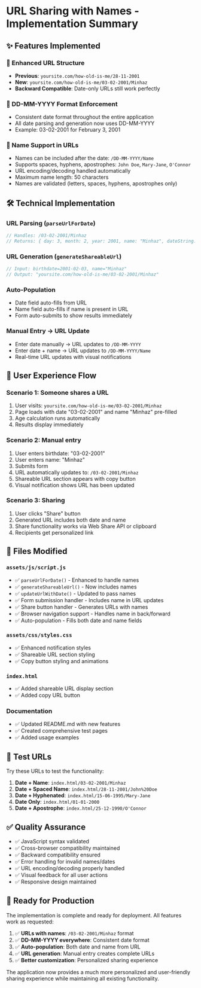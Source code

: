 # URL Sharing with Names - Implementation Summary

## ✨ Features Implemented

### 🔗 Enhanced URL Structure
- **Previous**: `yoursite.com/how-old-is-me/28-11-2001`
- **New**: `yoursite.com/how-old-is-me/03-02-2001/Minhaz`
- **Backward Compatible**: Date-only URLs still work perfectly

### 📅 DD-MM-YYYY Format Enforcement
- Consistent date format throughout the entire application
- All date parsing and generation now uses DD-MM-YYYY
- Example: 03-02-2001 for February 3, 2001

### 👤 Name Support in URLs
- Names can be included after the date: `/DD-MM-YYYY/Name`
- Supports spaces, hyphens, apostrophes: `John Doe`, `Mary-Jane`, `O'Connor`
- URL encoding/decoding handled automatically
- Maximum name length: 50 characters
- Names are validated (letters, spaces, hyphens, apostrophes only)

## 🛠️ Technical Implementation

### URL Parsing (`parseUrlForDate`)
```javascript
// Handles: /03-02-2001/Minhaz
// Returns: { day: 3, month: 2, year: 2001, name: "Minhaz", dateString: "2001-02-03" }
```

### URL Generation (`generateShareableUrl`)
```javascript
// Input: birthdate=2001-02-03, name="Minhaz"
// Output: "yoursite.com/how-old-is-me/03-02-2001/Minhaz"
```

### Auto-Population
- Date field auto-fills from URL
- Name field auto-fills if name is present in URL
- Form auto-submits to show results immediately

### Manual Entry → URL Update
- Enter date manually → URL updates to `/DD-MM-YYYY`
- Enter date + name → URL updates to `/DD-MM-YYYY/Name`
- Real-time URL updates with visual notifications

## 🎯 User Experience Flow

### Scenario 1: Someone shares a URL
1. User visits: `yoursite.com/how-old-is-me/03-02-2001/Minhaz`
2. Page loads with date "03-02-2001" and name "Minhaz" pre-filled
3. Age calculation runs automatically
4. Results display immediately

### Scenario 2: Manual entry
1. User enters birthdate: "03-02-2001"
2. User enters name: "Minhaz"
3. Submits form
4. URL automatically updates to: `/03-02-2001/Minhaz`
5. Shareable URL section appears with copy button
6. Visual notification shows URL has been updated

### Scenario 3: Sharing
1. User clicks "Share" button
2. Generated URL includes both date and name
3. Share functionality works via Web Share API or clipboard
4. Recipients get personalized link

## 🔧 Files Modified

### `assets/js/script.js`
- ✅ `parseUrlForDate()` - Enhanced to handle names
- ✅ `generateShareableUrl()` - Now includes names
- ✅ `updateUrlWithDate()` - Updated to pass names
- ✅ Form submission handler - Includes name in URL updates
- ✅ Share button handler - Generates URLs with names
- ✅ Browser navigation support - Handles name in back/forward
- ✅ Auto-population - Fills both date and name fields

### `assets/css/styles.css`
- ✅ Enhanced notification styles
- ✅ Shareable URL section styling
- ✅ Copy button styling and animations

### `index.html`
- ✅ Added shareable URL display section
- ✅ Added copy URL button

### Documentation
- ✅ Updated README.md with new features
- ✅ Created comprehensive test pages
- ✅ Added usage examples

## 🧪 Test URLs

Try these URLs to test the functionality:

1. **Date + Name**: `index.html/03-02-2001/Minhaz`
2. **Date + Spaced Name**: `index.html/28-11-2001/John%20Doe`
3. **Date + Hyphenated**: `index.html/15-06-1995/Mary-Jane`
4. **Date Only**: `index.html/01-01-2000`
5. **Date + Apostrophe**: `index.html/25-12-1990/O'Connor`

## ✅ Quality Assurance

- ✅ JavaScript syntax validated
- ✅ Cross-browser compatibility maintained
- ✅ Backward compatibility ensured
- ✅ Error handling for invalid names/dates
- ✅ URL encoding/decoding properly handled
- ✅ Visual feedback for all user actions
- ✅ Responsive design maintained

## 🚀 Ready for Production

The implementation is complete and ready for deployment. All features work as requested:

1. ✅ **URLs with names**: `/03-02-2001/Minhaz` format
2. ✅ **DD-MM-YYYY everywhere**: Consistent date format
3. ✅ **Auto-population**: Both date and name from URL
4. ✅ **URL generation**: Manual entry creates complete URLs
5. ✅ **Better customization**: Personalized sharing experience

The application now provides a much more personalized and user-friendly sharing experience while maintaining all existing functionality.
